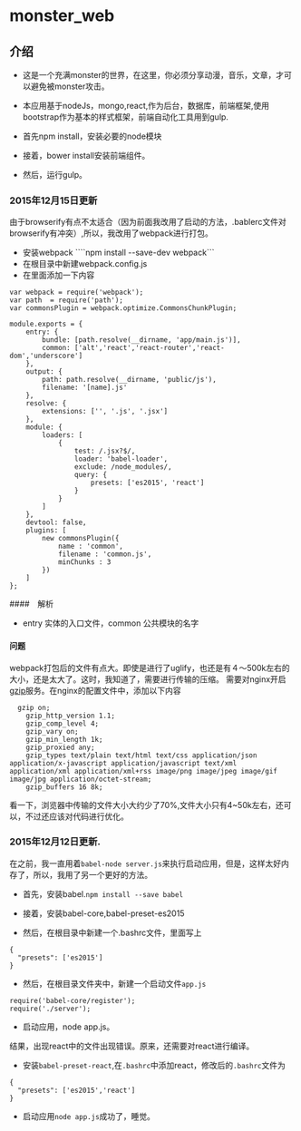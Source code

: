 # monster_web

## 介绍

- 这是一个充满monster的世界，在这里，你必须分享动漫，音乐，文章，才可以避免被monster攻击。

- 本应用基于nodeJs，mongo,react,作为后台，数据库，前端框架,使用bootstrap作为基本的样式框架，前端自动化工具用到gulp.

- 首先npm install，安装必要的node模块

- 接着，bower install安装前端组件。

- 然后，运行gulp。

### 2015年12月15日更新　　
由于browserify有点不太适合（因为前面我改用了启动的方法，.bablerc文件对browserify有冲突）,所以，我改用了webpack进行打包。　
- 安装webpack ````npm install --save-dev webpack```  
- 在根目录中新建webpack.config.js  
- 在里面添加一下内容　　
```[javascript]
var webpack = require('webpack');
var path  = require('path');
var commonsPlugin = webpack.optimize.CommonsChunkPlugin;

module.exports = {
    entry: {
        bundle: [path.resolve(__dirname, 'app/main.js')],
        common: ['alt','react','react-router','react-dom','underscore']
    },
    output: {
        path: path.resolve(__dirname, 'public/js'),
        filename: '[name].js'
    },
    resolve: {
        extensions: ['', '.js', '.jsx']
    },
    module: {
        loaders: [
            {
                test: /.jsx?$/,
                loader: 'babel-loader',
                exclude: /node_modules/,
                query: {
                    presets: ['es2015', 'react']
                }
            }
        ]
    },
    devtool: false,
    plugins: [
        new commonsPlugin({
            name : 'common',
            filename : 'common.js',
            minChunks : 3
        })
    ]
};
```  
####　解析　　
- entry 实体的入口文件，common 公共模块的名字　　

#### 问题　　
webpack打包后的文件有点大。即使是进行了uglify，也还是有４～500k左右的大小，还是太大了。这时，我知道了，需要进行传输的压缩。
需要对nginx开启[gzip](http://nginx.org/en/docs/http/ngx_http_gzip_module.html)服务。在nginx的配置文件中，添加以下内容　
```
  gzip on; 
	gzip_http_version 1.1;
	gzip_comp_level 4; 
	gzip_vary on; 
	gzip_min_length 1k; 
	gzip_proxied any; 
	gzip_types text/plain text/html text/css application/json application/x-javascript application/javascript text/xml application/xml application/xml+rss image/png image/jpeg image/gif image/jpg application/octet-stream; 
	gzip_buffers 16 8k;
```  
看一下，浏览器中传输的文件大小大约少了70%,文件大小只有4~50k左右，还可以，不过还应该对代码进行优化。　　


### 2015年12月12日更新.  

在之前，我一直用着```babel-node server.js```来执行启动应用，但是，这样太好内存了，所以，我用了另一个更好的方法。　　

- 首先，安装babel.```npm install --save babel```  

- 接着，安装babel-core,babel-preset-es2015  

- 然后，在根目录中新建一个.bashrc文件，里面写上  

```[javascript] 
{
  "presets": ['es2015']
}
```  

- 然后，在根目录文件夹中，新建一个启动文件```app.js```  
```[javascript]
require('babel-core/register');
require('./server');
```  

- 启动应用，node app.js。　

结果，出现react中的文件出现错误。原来，还需要对react进行编译。　　

- 安装```babel-preset-react```,在```.bashrc```中添加react，修改后的```.bashrc```文件为
```[javascript]
{
  "presets": ['es2015','react']
}
```  

- 启动应用```node app.js```成功了，睡觉。
